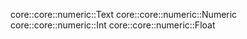 core::core::numeric::Text
core::core::numeric::Numeric
core::core::numeric::Int
core::core::numeric::Float